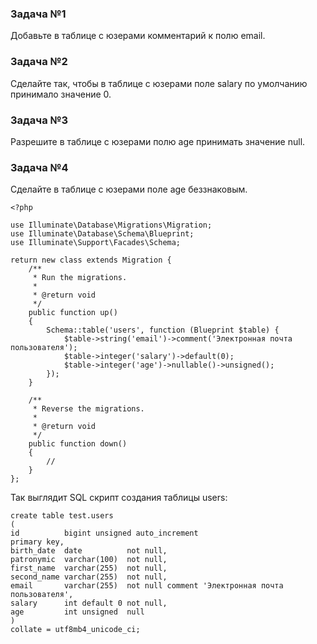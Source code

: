### Задача №1

Добавьте в таблице с юзерами комментарий к полю email.

### Задача №2

Сделайте так, чтобы в таблице с юзерами поле salary по умолчанию принимало значение 0.

### Задача №3

Разрешите в таблице с юзерами полю age принимать значение null.

### Задача №4

Сделайте в таблице с юзерами поле age беззнаковым.

    <?php
    
    use Illuminate\Database\Migrations\Migration;
    use Illuminate\Database\Schema\Blueprint;
    use Illuminate\Support\Facades\Schema;
    
    return new class extends Migration {
        /**
         * Run the migrations.
         *
         * @return void
         */
        public function up()
        {
            Schema::table('users', function (Blueprint $table) {
                $table->string('email')->comment('Электронная почта пользователя');
                $table->integer('salary')->default(0);
                $table->integer('age')->nullable()->unsigned();
            });
        }
    
        /**
         * Reverse the migrations.
         *
         * @return void
         */
        public function down()
        {
            //
        }
    };

Так выглядит SQL скрипт создания таблицы users:

    create table test.users
    (
    id          bigint unsigned auto_increment
    primary key,
    birth_date  date          not null,
    patronymic  varchar(100)  not null,
    first_name  varchar(255)  not null,
    second_name varchar(255)  not null,
    email       varchar(255)  not null comment 'Электронная почта пользователя',
    salary      int default 0 not null,
    age         int unsigned  null
    )
    collate = utf8mb4_unicode_ci;